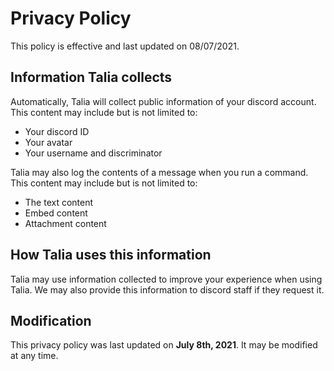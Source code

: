 # Privacy Policy
This policy is effective and last updated on 08/07/2021.

## Information Talia collects
Automatically, Talia will collect public information of your discord account.
This content may include but is not limited to:
 - Your discord ID
 - Your avatar
 - Your username and discriminator

Talia may also log the contents of a message when you run a command.
This content may include but is not limited to:
 - The text content
 - Embed content
 - Attachment content

## How Talia uses this information
Talia may use information collected to improve your experience when using Talia.
We may also provide this information to discord staff if they request it.

## Modification
This privacy policy was last updated on **July 8th, 2021**. It may be modified at any time.
